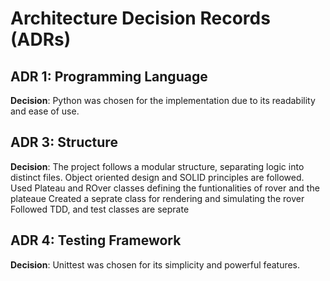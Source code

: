 # Architecture Decision Records (ADRs)

## ADR 1: Programming Language
**Decision**: Python was chosen for the implementation due to its readability and ease of use.

## ADR 3: Structure
**Decision**: The project follows a modular structure, separating logic into distinct files.
                Object oriented design and SOLID principles  are followed.
                Used Plateau and ROver classes defining the funtionalities of rover and the plateaue
                Created a seprate class for rendering and simulating the rover
                Followed TDD, and test classes are seprate
                
## ADR 4: Testing Framework
**Decision**: Unittest was chosen for its simplicity and powerful features.
            

